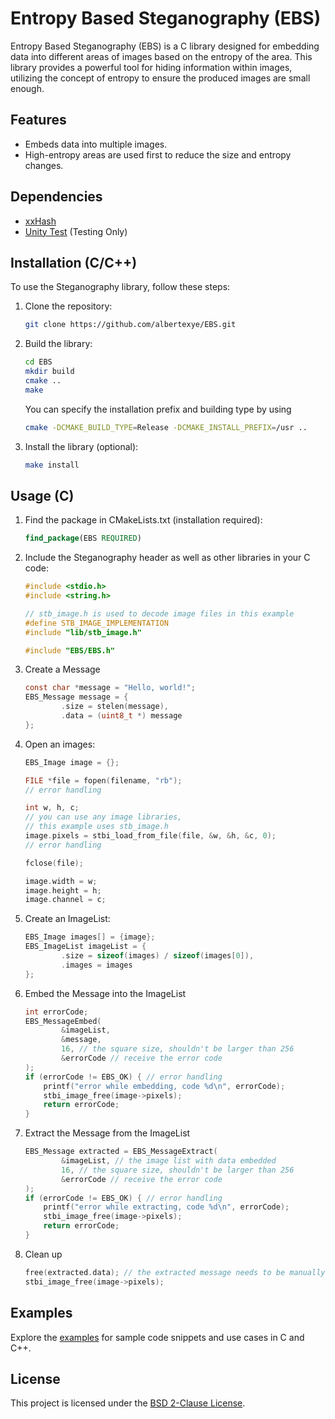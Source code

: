 # Entropy Based Steganography (EBS)

Entropy Based Steganography (EBS) is a C library designed for embedding data into different areas of images based on the entropy of the
area. This library provides a powerful tool for hiding information within images, utilizing the concept of entropy to
ensure the produced images are small enough.

## Features

- Embeds data into multiple images.
- High-entropy areas are used first to reduce the size and entropy changes. 

## Dependencies

- [xxHash](https://github.com/Cyan4973/xxHash)
- [Unity Test](https://github.com/ThrowTheSwitch/Unity) (Testing Only)

## Installation (C/C++)

To use the Steganography library, follow these steps:

1. Clone the repository:

   ```bash
   git clone https://github.com/albertexye/EBS.git
   ```

2. Build the library:

   ```bash
   cd EBS
   mkdir build
   cmake ..
   make
   ```
   
   You can specify the installation prefix and building type by using
   
   ```bash
   cmake -DCMAKE_BUILD_TYPE=Release -DCMAKE_INSTALL_PREFIX=/usr ..
   ```

3. Install the library (optional):

   ```bash
   make install
   ```

## Usage (C)

1. Find the package in CMakeLists.txt (installation required):

   ```cmake
   find_package(EBS REQUIRED)
   ```

2. Include the Steganography header as well as other libraries in your C code:

   ```c
   #include <stdio.h>
   #include <string.h>
   
   // stb_image.h is used to decode image files in this example
   #define STB_IMAGE_IMPLEMENTATION
   #include "lib/stb_image.h"
   
   #include "EBS/EBS.h"
   ```
   
3. Create a Message

   ```c
   const char *message = "Hello, world!";
   EBS_Message message = {
           .size = stelen(message),
           .data = (uint8_t *) message
   };
   ```
   
4. Open an images:

   ```c
   EBS_Image image = {};
   
   FILE *file = fopen(filename, "rb");
   // error handling
   
   int w, h, c;
   // you can use any image libraries, 
   // this example uses stb_image.h
   image.pixels = stbi_load_from_file(file, &w, &h, &c, 0);
   // error handling
   
   fclose(file);
   
   image.width = w;
   image.height = h;
   image.channel = c;
   ```

5. Create an ImageList:

   ```c
   EBS_Image images[] = {image};
   EBS_ImageList imageList = {
           .size = sizeof(images) / sizeof(images[0]),
           .images = images
   };
   ```
   
6. Embed the Message into the ImageList

   ```c
   int errorCode;
   EBS_MessageEmbed(
           &imageList,
           &message,
           16, // the square size, shouldn't be larger than 256
           &errorCode // receive the error code
   );
   if (errorCode != EBS_OK) { // error handling
       printf("error while embedding, code %d\n", errorCode);
       stbi_image_free(image->pixels);
       return errorCode;
   }
   ```
   
7. Extract the Message from the ImageList

   ```c
   EBS_Message extracted = EBS_MessageExtract(
           &imageList, // the image list with data embedded
           16, // the square size, shouldn't be larger than 256
           &errorCode // receive the error code
   );
   if (errorCode != EBS_OK) { // error handling
       printf("error while extracting, code %d\n", errorCode);
       stbi_image_free(image->pixels);
       return errorCode;
   }
   ```
   
8. Clean up

   ```c
   free(extracted.data); // the extracted message needs to be manually freed
   stbi_image_free(image->pixels);
   ```

## Examples

Explore the [examples](examples) for sample code snippets and use cases in C and C++.

## License

This project is licensed under the [BSD 2-Clause License](LICENSE).
